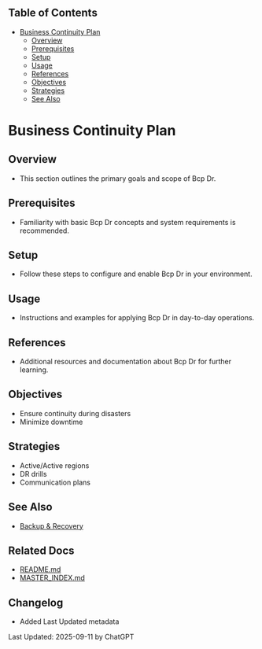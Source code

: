 <!-- START doctoc generated TOC please keep comment here to allow auto update -->
<!-- DON'T EDIT THIS SECTION, INSTEAD RE-RUN doctoc TO UPDATE -->
## Table of Contents

- [Business Continuity Plan](#business-continuity-plan)
  - [Overview](#overview)
  - [Prerequisites](#prerequisites)
  - [Setup](#setup)
  - [Usage](#usage)
  - [References](#references)
  - [Objectives](#objectives)
  - [Strategies](#strategies)
  - [See Also](#see-also)

<!-- END doctoc generated TOC please keep comment here to allow auto update -->

# Business Continuity Plan

## Overview
- This section outlines the primary goals and scope of Bcp Dr.

## Prerequisites
- Familiarity with basic Bcp Dr concepts and system requirements is recommended.

## Setup
- Follow these steps to configure and enable Bcp Dr in your environment.

## Usage
- Instructions and examples for applying Bcp Dr in day-to-day operations.

## References
- Additional resources and documentation about Bcp Dr for further learning.


## Objectives
- Ensure continuity during disasters
- Minimize downtime

## Strategies
- Active/Active regions
- DR drills
- Communication plans

## See Also
- [Backup & Recovery](BACKUP_RECOVERY.md)

## Related Docs
- [README.md](README.md)
- [MASTER_INDEX.md](MASTER_INDEX.md)


## Changelog
- Added Last Updated metadata

Last Updated: 2025-09-11 by ChatGPT
